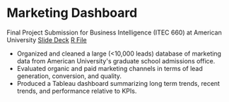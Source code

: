 # Marketing Dashboard
Final Project Submission for Business Intelligence (ITEC 660) at American University
[Slide Deck]()
[R File]()

- Organized and cleaned a large (<10,000 leads) database of marketing data from American University's graduate school admissions office.
- Evaluated organic and paid marketing channels in terms of lead generation, conversion, and quality.
- Produced a Tableau dashboard summarizing long term trends, recent trends, and performance relative to KPIs.
